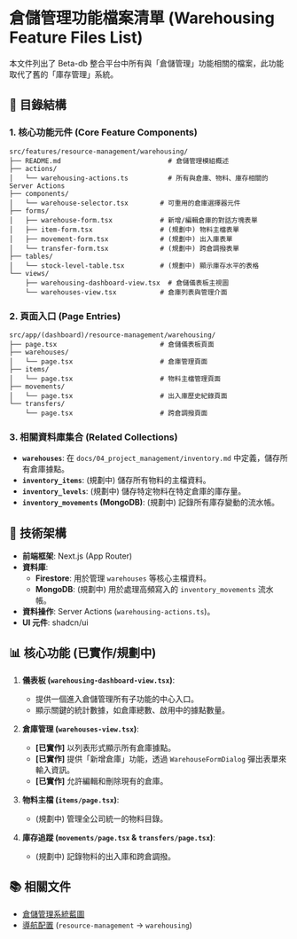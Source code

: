 # 倉儲管理功能檔案清單 (Warehousing Feature Files List)

本文件列出了 Beta-db 整合平台中所有與「倉儲管理」功能相關的檔案，此功能取代了舊的「庫存管理」系統。

## 📁 目錄結構

### 1. 核心功能元件 (Core Feature Components)
```
src/features/resource-management/warehousing/
├── README.md                           # 倉儲管理模組概述
├── actions/
│   └── warehousing-actions.ts          # 所有與倉庫、物料、庫存相關的 Server Actions
├── components/
│   └── warehouse-selector.tsx        # 可重用的倉庫選擇器元件
├── forms/
│   ├── warehouse-form.tsx            # 新增/編輯倉庫的對話方塊表單
│   ├── item-form.tsx                 # (規劃中) 物料主檔表單
│   ├── movement-form.tsx             # (規劃中) 出入庫表單
│   └── transfer-form.tsx             # (規劃中) 跨倉調撥表單
├── tables/
│   └── stock-level-table.tsx         # (規劃中) 顯示庫存水平的表格
└── views/
    ├── warehousing-dashboard-view.tsx  # 倉儲儀表板主視圖
    └── warehouses-view.tsx           # 倉庫列表與管理介面
```

### 2. 頁面入口 (Page Entries)
```
src/app/(dashboard)/resource-management/warehousing/
├── page.tsx                          # 倉儲儀表板頁面
├── warehouses/
│   └── page.tsx                      # 倉庫管理頁面
├── items/
│   └── page.tsx                      # 物料主檔管理頁面
├── movements/
│   └── page.tsx                      # 出入庫歷史紀錄頁面
└── transfers/
    └── page.tsx                      # 跨倉調撥頁面
```

### 3. 相關資料庫集合 (Related Collections)
- **`warehouses`**: 在 `docs/04_project_management/inventory.md` 中定義，儲存所有倉庫據點。
- **`inventory_items`**: (規劃中) 儲存所有物料的主檔資料。
- **`inventory_levels`**: (規劃中) 儲存特定物料在特定倉庫的庫存量。
- **`inventory_movements` (MongoDB)**: (規劃中) 記錄所有庫存變動的流水帳。

## 🔧 技術架構

- **前端框架**: Next.js (App Router)
- **資料庫**:
  - **Firestore**: 用於管理 `warehouses` 等核心主檔資料。
  - **MongoDB**: (規劃中) 用於處理高頻寫入的 `inventory_movements` 流水帳。
- **資料操作**: Server Actions (`warehousing-actions.ts`)。
- **UI 元件**: shadcn/ui

## 📊 核心功能 (已實作/規劃中)

1.  **儀表板 (`warehousing-dashboard-view.tsx`)**:
    - 提供一個進入倉儲管理所有子功能的中心入口。
    - 顯示關鍵的統計數據，如倉庫總數、啟用中的據點數量。

2.  **倉庫管理 (`warehouses-view.tsx`)**:
    - **[已實作]** 以列表形式顯示所有倉庫據點。
    - **[已實作]** 提供「新增倉庫」功能，透過 `WarehouseFormDialog` 彈出表單來輸入資訊。
    - **[已實作]** 允許編輯和刪除現有的倉庫。

3.  **物料主檔 (`items/page.tsx`)**:
    - (規劃中) 管理全公司統一的物料目錄。

4.  **庫存追蹤 (`movements/page.tsx` & `transfers/page.tsx`)**:
    - (規劃中) 記錄物料的出入庫和跨倉調撥。

## 📚 相關文件

- [倉儲管理系統藍圖](../../04_project_management/inventory.md)
- [導航配置](../../../components/layout/config/navigation.config.ts) (`resource-management` -> `warehousing`)
